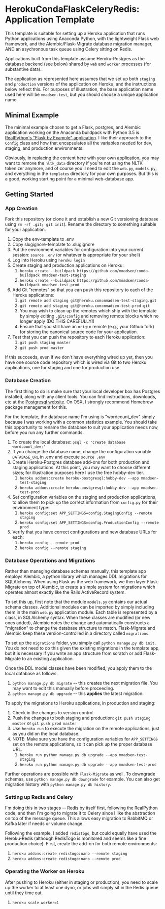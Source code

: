 # HerokuCondaFlaskCeleryRedis:  Application Template #

This template is suitable for setting up a Heroku application that
runs Python applications using Anaconda Python, with the lightweight
Flask web framework, and the Alembic/Flask-Migrate database migration
manager, AND an asychronous task queue using Celery sitting on Redis.  

Applications built from this template assume Heroku-Postgres as the 
database backend (see below) shared by `web` and `worker` processes (for substantive data).

The application as represented here assumes that we set up both `staging` and `production`
versions of the application on Heroku, and the instructions below reflect this.  For 
purposes of illustration, the base application name used here will be `mmadsen-test`, but 
you should choose a unique application name.


## Minimal Example ##

The minimal example chosen to get a Flask, postgres, and Alembic application working on 
the Anaconda buildpack with Python 3.5 is [RealPython's "Flask by Example" application](https://realpython.com/blog/python/flask-by-example-part-1-project-setup/).  I like their approach to the `Config` class and how that encapsulates all the 
variables needed for dev, staging, and production environments.

Obviously, in replacing the content here with your own application, you may want to remove the `nltk_data` directory if you're
not using the NLTK tokenizer anymore, and of course you'll need to edit the `web.py`, `models.py`, and everything in the `templates` directory for your own purposes.  But this is a good, working starting point for a minimal web-database app.  


## Getting Started ##

### App Creation ###

Fork this repository (or clone it and establish a new Git versioning
database using `rm -rf .git; git init`).  Rename the directory 
to something suitable for your application.  

1.  Copy the env-template to .env 
1.  Copy slugignore-template to .slugignore
1.  Put the environment variables for configuration into your current session: `source .env` (or whatever is appropriate for your shell)
1.  Log into Heroku using `heroku login`
1.  Create staging and production applications on Heroku: 
	1.  `heroku create --buildpack https://github.com/mmadsen/conda-buildpack mmadsen-test-staging`  
	1.  `heroku create --buildpack https://github.com/mmadsen/conda-buildpack mmadsen-test-prod`
1.  Add Git "remotes" so that you can push this repository to each of the Heroku applications:
	1.  `git remote add staging git@heroku.com:mmadsen-test-staging.git`
	1.  `git remote add staging git@heroku.com:mmadsen-test-prod.git`
	1.  You may wish to clean up the remotes which ship with the template by simply editing `.git/config` and removing remote blocks which no longer apply (DO THIS CAREFULLY!)
	1.  Ensure that you still have an `origin` remote (e.g., your Github fork) for storing the canonical source code for your application.
1.  Test that you can push the repository to each Heroku application:
	1.  `git push staging master`
	1.  `git push prod master`

If this succeeds, even if we don't have everything wired up yet, then you have one source code repository which is wired via Git to two Heroku applications, one for staging and one for production use.  

### Database Creation ###

The first thing to do is make sure that your local developer box has Postgres installed, along with any client tools.  You can find instructions, downloads, etc at the [Postgresql website](https://www.postgresql.org/).  On OSX, I strongly recommend Homebrew package management for this.  

For the template, the database name I'm using is "wordcount_dev" simply because I was working with a common statistics example.  You should take this opportunity to rename the database to suit your application needs now, before you run any further commands.

1.  To create the local database:  `psql -c 'create database wordcount_dev;'`
1.  If you change the database name, change the configuration variable `DATABASE_URL` in .env and execute `source .env`
1.  Create Heroku-Postgres database add-ons for both production and staging applications.  At this point, you may want to choose different sizes; for illustration purposes here I use the free hobby-dev tier.  
	1.  `heroku addons:create heroku-postgresql:hobby-dev --app mmadsen-test-staging`
	1.  `heroku addons:create heroku-postgresql:hobby-dev --app mmadsen-test-prod`
1.  Set configuration variables on the staging and production applications, to allow them to pick up the correct information from `config.py` for their environment type:
	1.  `heroku config:set APP_SETTINGS=config.StagingConfig --remote staging`
	1.  `heroku config:set APP_SETTINGS=config.ProductionConfig --remote prod`
1.  Verify that you have correct configurations and new database URLs for each:
	1.  `heroku config --remote prod`
	1.  `heroku config --remote staging`

### Database Operations and Migrations ###

Rather than managing database schemas manually, this template app employs Alembic, a python library which manages DDL 
migrations for SQLAlchemy.  When using Flask as the web framework, we then layer Flask-Migrate on top of Alembic, to 
create a simple system for migrations which operates almost exactly like the Rails ActiveRecord system.

To set this up, first note that the module `models.py` contains our actual schema classes.  Additional modules can be imported
by simply including them in the main `web.py` application module.  Each table is represented by a class, in SQLAlchemy syntax.
When these classes are modified (or new ones added), Alembic notes the change and automatically constructs a "migration" to change the database structure to match.  Flask-Migrate and Alembic keep these version-controlled in a directory called `migrations`.  

To set up the `migrations` folder, you simply call `python manage.py db init`.  You do not need to do this given the existing 
migrations in the template app, but it is necessary if you write an app structure from scratch or add Flask-Migrate to an existing application.

Once the DDL model classes have been modified, you apply them to the local database as follows:

1.  `python manage.py db migrate` -- this creates the next migration file.  You may want to edit this manually before proceeding.
1.  `python manage.py db upgrade` -- this **applies** the latest migration.  

To apply the migrations to Heroku applications, in production and staging:

1.  Check in the changes to version control.
1.  Push the changes to both staging and production:  `git push staging master` or `git push prod master`
1.  Use `heroku run` to execute the migration on the remote applications, just as you did on the local database.
1.  NOTE:  Make sure you have the configuration variables for `APP_SETTINGS` set on the remote applications, so it can pick up the proper database URL.
	1.  `heroku run python manage.py db upgrade --app mmadsen-test-staging`
	1.  `heroku run python manage.py db upgrade --app mmadsen-test-prod`

Further operations are possible with `Flask-Migrate` as well.  To downgrade schemas, use `python manage.py db downgrade` for example.  You can also get migration history with `python manage.py db history`.  

### Setting up Redis and Celery ###

I'm doing this in two stages -- Redis by itself first, following the RealPython code, and then I'm going to migrate it to 
Celery since I like the abstraction on top of the message queue.  This allows easy migration to RabbitMQ or Kafka later if 
needs or volume change.  

Following the example, I added `redistogo`, but could equally have used the Heroku-Redis (although RedisTogo is monitored and seems like a fine production choice).  First, create the add-on for both remote environments:

1.  `heroku addons:create redistogo:nano --remote staging`
1.  `heroku addons:create redistogo:nano --remote prod`

### Operating the Worker on Heroku ###

After pushing to Heroku (either in staging or production), you need to scale up the worker to at least one dyno, or jobs
will simply sit in the Redis queue until they time out.  

1.  `heroku scale worker=1`






